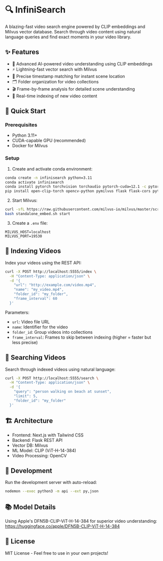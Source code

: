 # 🔍 InfiniSearch

A blazing-fast video search engine powered by CLIP embeddings and Milvus vector database. Search through video content using natural language queries and find exact moments in your video library.

## ✨ Features

- 🧠 Advanced AI-powered video understanding using CLIP embeddings
- ⚡️ Lightning-fast vector search with Milvus
- 🎯 Precise timestamp matching for instant scene location
- 🗂 Folder organization for video collections
- 🎬 Frame-by-frame analysis for detailed scene understanding
- 🔄 Real-time indexing of new video content

## 🚀 Quick Start

### Prerequisites

- Python 3.11+
- CUDA-capable GPU (recommended)
- Docker for Milvus

### Setup

1. Create and activate conda environment:
```bash
conda create -n infinisearch python=3.11
conda activate infinisearch
conda install pytorch torchvision torchaudio pytorch-cuda=12.1 -c pytorch -c nvidia
pip install open-clip-torch opencv-python pymilvus flask flask-cors python-dotenv
```

2. Start Milvus:
```bash
curl -sfL https://raw.githubusercontent.com/milvus-io/milvus/master/scripts/standalone_embed.sh -o standalone_embed.sh
bash standalone_embed.sh start
```

3. Create a `.env` file:
```plaintext
MILVUS_HOST=localhost
MILVUS_PORT=19530
```

## 🎥 Indexing Videos

Index your videos using the REST API:

```bash
curl -X POST http://localhost:5555/index \
  -H "Content-Type: application/json" \
  -d '{
    "url": "http://example.com/video.mp4",
    "name": "my_video.mp4",
    "folder_id": "my_folder",
    "frame_interval": 60
  }'
```

Parameters:
- `url`: Video file URL
- `name`: Identifier for the video
- `folder_id`: Group videos into collections
- `frame_interval`: Frames to skip between indexing (higher = faster but less precise)

## 🔎 Searching Videos

Search through indexed videos using natural language:

```bash
curl -X POST http://localhost:5555/search \
  -H "Content-Type: application/json" \
  -d '{
    "query": "person walking on beach at sunset",
    "limit": 5,
    "folder_id": "my_folder"
  }'
```

## 🏗 Architecture

- Frontend: Next.js with Tailwind CSS
- Backend: Flask REST API
- Vector DB: Milvus
- ML Model: CLIP (ViT-H-14-384)
- Video Processing: OpenCV

## 🧪 Development

Run the development server with auto-reload:
```bash
nodemon --exec python3 -m api --ext py,json
```

## 📚 Model Details

Using Apple's DFN5B-CLIP-ViT-H-14-384 for superior video understanding:
https://huggingface.co/apple/DFN5B-CLIP-ViT-H-14-384

## 📄 License

MIT License - Feel free to use in your own projects!


